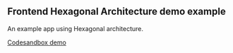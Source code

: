 ## Frontend Hexagonal Architecture demo example

An example app using Hexagonal architecture.

<a href="https://codesandbox.io/s/frontend-ddd-example-gb34n" target="_blank">Codesandbox demo</a>
